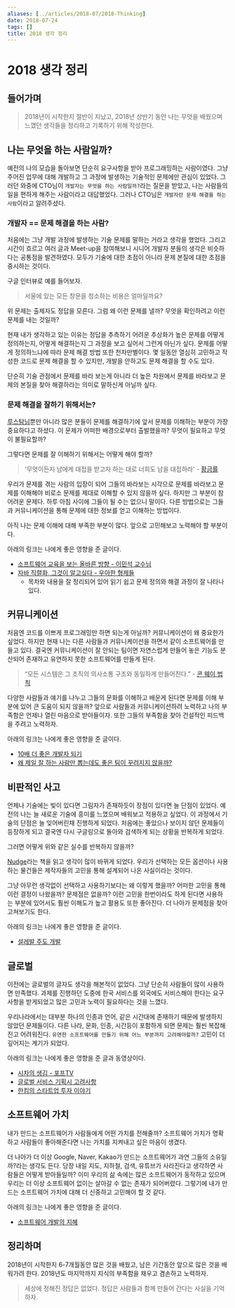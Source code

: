 ```yaml
---
aliases: [../articles/2018-07/2018-Thinking]
date: 2018-07-24
tags: []
title: 2018 생각 정리
---
```

# 2018 생각 정리
## 들어가며
> 2018년이 시작한지 절반이 지났고, 2018년 상반기 동안 나는 무엇을 배웠으며 느꼈던 생각들을 정리하고 기록하기 위해 작성한다.

## 나는 무엇을 하는 사람일까?
예전의 나의 모습을 돌아보면 단순히 요구사항을 받아 프로그래밍하는 사람이였다. 그냥 주어진 업무에 대해 개발하고 그 과정에 발생하는 기술적인 문제에만 관심이 있었다. 그러던 와중에 CTO님이 `개발자는 무엇을 하는 사람일까?`라는 질문을 받았고, 나는 사람들의 일을 편하게 해주는 사람이라고 대답했었다.
그러나 CTO님은 `개발자란 문제 해결을 하는 사람`이라고 알려주셨다.

### 개발자 == 문제 해결을 하는 사람?
처음에는 그냥 개발 과정에 발생하는 기술 문제를 말하는 거라고 생각을 했었다. 그리고 시간이 흐르고 여러 글과 Meet-up을 참여해보니 시니어 개발자 분들의 생각은 비슷하다는 공통점을 발견하였다. 모두가 기술에 대한 초점이 아니라 문제 본질에 대한 초점을 중시하는 것이다.

구글 인터뷰로 예를 들어보자.

> 서울에 있는 모든 창문을 청소하는 비용은 얼마일까요?

위 문제는 출제자도 정답을 모른다. 그럼 왜 이런 문제를 낼까? 무엇을 확인하려고 이런 문제를 내는 것일까?

현재 내가 생각하고 있는 이유는 정답을 추측하기 어려운 추상화가 높은 문제를 어떻게 정의하는지, 어떻게 해결하는지 그 과정을 보고 싶어서 그런게 아닌가 싶다.
문제를 어떻게 정의하느냐에 따라 문제 해결 방법 또한 천차만별이다. 몇 일동안 열심히 고민하고 작성한 코드로 문제 해결을 할 수 있지만, 개발을 안하고도 문제 해결을 할 수도 있다.

단순히 기술 관점에서 문제를 바라 보는게 아니라 더 높은 차원에서 문제를 바라보고 문제의 본질을 찾아 해결하라는 의미로 말하신게 아닐까 싶다.

### 문제 해결을 잘하기 위해서는?
[루스탐님](http://rusyasoft.github.io/)뿐만 아니라 많은 분들이 문제를 해결하기에 앞서 문제를 이해하는 부분이 가장 중요하다고 하셨다. 이 문제가 어떠한 배경으로부터 출발했을까? 무엇이 필요하고 무엇이 불필요할까?

그렇다면 문제를 잘 이해하기 위해서는 어떻게 해야 할까?

> '무엇이든지 남에게 대접을 받고자 하는 대로 너희도 남을 대접하라' - [황금률](https://en.wikipedia.org/wiki/Golden_Rule)

우리가 문제를 겪는 사람의 입장이 되어 그들의 바라보는 시각으로 문제를 바라보고 문제를 이해해야 비로소 문제를 제대로 이해할 수 있지 않을까 싶다.
하지만 그 부분이 참 어려운 문제다. 하루 아침 사이에 그들이 될 수는 없으니 말이다. 다른 방법으로는 그들과 커뮤니케이션을 통해 문제에 대한 정보를 얻고 이해하는 방법이다.

아직 나는 문제 이해에 대해 부족한 부분이 많다. 앞으로 고민해보고 노력해야 할 부분이다.

아래의 링크는 나에게 좋은 영향을 준 글이다.
- [소프트웨어 교육을 보는 올바른 방향 - 이민석 교수님](http://hl1itj.tistory.com/179?category=327157)
- [자바 직렬화, 그것이 알고싶다 - 우아한 형제들](http://woowabros.github.io/experience/2017/10/17/java-serialize.html)
  - 목차와 내용을 잘 정리되어 있어 읽기 쉽고 문제 정의와 해결 과정이 잘 나타나 있다.


## 커뮤니케이션
처음엔 코드를 이쁘게 프로그래밍만 하면 되는게 아닐까? 커뮤니케이션이 왜 중요한가 싶었다. 하지만 현재 나는 다른 사람들과 커뮤니케이션을 하면서 같이 소프트웨어를 만들고 있다.
결국엔 커뮤니케이션이 잘 안되는 팀이면 자연스럽게 만들어 놓은 기능도 분산되어 존재하고 유연하지 못한 소프트웨어를 만들게 된다.

> “모든 시스템은 그 조직의 의사소통 구조와 동일하게 만들어진다.” - [콘 웨이 법칙](https://en.wikipedia.org/wiki/Conway%27s_law)

다양한 사람들과 얘기를 나누고 그들의 문화를 이해하고 배운게 된다면 문제를 이해 부분에 있어 큰 도움이 되지 않을까?
앞으로 사람들과 커뮤니케이션하려 노력하고 나의 부족함은 언제나 열린 마음으로 받아들이자. 또한 그들의 부족함을 찾아 건설적인 피드백을 주려고 노력하자.

아래의 링크는 나에게 좋은 영향을 준 글이다.
- [10배 더 좋은 개발자 되기](http://muchtrans.com/10xdeveloper.html)
- [왜 제일 잘 하는 사람만 뽑는데도 좋은 팀이 꾸려지지 않을까?](http://newspeppermint.com/2018/02/05/bestpeopleleastresults/)

## 비판적인 사고
언제나 기술에는 빛이 있다면 그림자가 존재하듯이 장점이 있다면 늘 단점이 있었다. 예전의 나는 늘 새로운 기술에 흥미를 느꼈으며 배워보고 적용하고 싶었다. 이 과정에서 기술의 단점은 늘 잊어버린채 진행하게 되었다.
처음에는 좋았으나 보이지 않던 문제들이 등장하게 되고 결국엔 다시 구글링으로 돌아와 검색하게 되는 상황을 반복하게 되었다.

그러면 어떻게 위와 같은 실수를 반복하지 않을까?

[Nudge](http://www.aladin.co.kr/shop/wproduct.aspx?ItemId=3587535)라는 책을 읽고 생각이 많이 바뀌게 되었다. 우리가 선택하는 모든 옵션이나 사용하는 물건들은 제작자들의 고민을 통해 설계되어 나온 사실이라는 것이다.

그냥 아무런 생각없이 선택하고 사용하기보다는 왜 이렇게 했을까? 어떠한 고민을 통해 이런 결정이 나왔을까? 문제점은 없을까? 이런 고민을 한번이라도 하게 된다면 사용하는 부분에 있어서도 훨씬 이해도가 높고 활용도 또한 좋아진다. 더 나아가 문제점을 찾아 고쳐보기도 한다.

아래의 링크는 나에게 좋은 영향을 준 글이다.
- [설레발 주도 개발](https://lazygyu.net/blog/hype_driven_development)

## 글로벌
이전에는 글로벌의 글자도 생각을 해본적이 없었다. 그냥 단순히 사람들이 많이 사용하면 만족했다. 과제를 진행하던 도중에 한국 서비스를 외국에도 서비스해야 한다는 요구사항을 받게되었고 많은 고민과 노력이 필요하다는 것을 느꼈다.

우리나라에서는 대부분 하나의 인종과 언어, 같은 시간대에 존재하기 때문에 발생하지 않았던 문제들이다. 다른 나라, 문화, 인종, 시간등이 포함하게 되면 문제는 훨씬 복잡해진고 어려워진다.
`유연한 소프트웨어를 만들기 위해 어느 부분까지 고려해야할까?` 고민이 더 깊어지는 계기가 되었다.

아래의 링크는 나에게 좋은 영향을 준 글과 동영상이다.
- [시차의 생김 - 포프TV](https://youtu.be/f-rI8CLClBE)
- [글로벌 서비스 기획시 고려사항](https://germweapon.tistory.com/341)
- [한킴의 스타트업 투자 이야기](https://www.facebook.com/tyzapzi/videos/424709564670717/)

## 소프트웨어 가치
내가 만드는 소프트웨어가 사람들에게 어떤 가치를 전해줄까? 소프트웨어 가치가 명확하고 사람들이 좋아해준다면 나는 가치를 지켜내고 싶은 마음이 생겼다.

더 나아가 더 이상 Google, Naver, Kakao가 만드는 소프트웨어가 과연 그들의 소유일까?라는 생각도 든다. 당장 내일 지도, 지하철, 검색, 유튜브가 사라진다고 생각하면 사람들은 어떻게 받아들일까?
이미 우리의 삶 속에는 많은 소프트웨어가 동작하고 있으며 우리는 더 이상 소프트웨어 없이는 살아갈 수 없는 존재가 되어버렸다. 그렇기에 내가 만드는 소프트웨어 가치에 대해 더 신중하고 고민해야 할 것 같다.

아래의 링크는 나에게 좋은 영향을 준 글이다.
- [소프트웨어 개발의 지혜](https://brunch.co.kr/@springboot/35)


## 정리하며
2018년이 시작한지 6-7개월동안 많은 것을 배웠고, 남은 기간동안 앞으로 많은 것을 배워가려 한다. 2018년도 마지막까지 지식의 부족함을 채우고 겸손하고 노력하자.

> 세상에 정해진 정답은 없었다. 정답은 사람들과 함께 만들어 간다는 사실을 기억하자.


